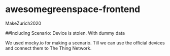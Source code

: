 # awesomegreenspace-frontend
MakeZurich2020

##Including Scenario: Device is stolen. With dummy data 

We used mocky.io for making a scenario. Till we can use the official devices and connect them to The Thing Network.
